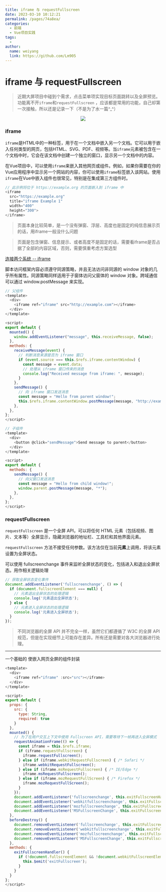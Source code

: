 ```yaml
---
title: iframe 与 requestFullscreen
date: 2023-03-10 10:12:21
permalink: /pages/74a8ea/
categories:
  - 前端
  - Vue项目实践
tags:
  - 
author: 
  name: weiyang
  link: https://github.com/Lm905
---
```

# iframe 与 requestFullscreen
> 近期大屏项目中碰到个需求，点击菜单项实现目标页面跳转以及全屏预览。功能离不开`iframe`和`requestFullscreen` ，应该都是常用的功能，自己却第一次接触，所以还是记录一下（不是为了水一篇^\_^）

<p style="text-align: center"><img src="https://weiyang-905.oss-cn-beijing.aliyuncs.com/picture/67786060_p0.png"/></p>
<!-- more -->

### iframe
`iframe`是HTML中的一种标签，用于在一个文档中嵌入另一个文档。它可以用于嵌入任何类型的网页，包括HTML、SVG、PDF、视频等。当`iframe`元素被包含在一个文档中时，它会在该文档中创建一个独立的窗口，显示另一个文档中的内容。

在Vue项目中，可以使用`iframe`来嵌入其他网页或组件。例如，如果你需要在你的Vue应用程序中显示另一个网站的内容，你可以使用`iframe`标签嵌入该网站。使用`iframe`在Vue中嵌入组件也很常见，特别是在集成第三方组件时。

```javascript
// 此示例将位于 https://example.org 的页面嵌入到 iframe 中
<iframe
  src="https://example.org"
  title="iframe Example 1"
  width="400"
  height="300">
</iframe>
```
> 页面本身比较简单，是一个没有弹窗、浮层、高度也是固定的纯信息展示页的话，用iframe一般没什么问题

> 页面是包含弹窗、信息提示、或者高度不是固定的话，需要看iframe是否占据了全部的内容区域，否则，需要慎重考虑方案选型

[连接两个系统  -- iframe](https://juejin.cn/post/7185070739064619068#heading-13)

脚本访问框架内容必须遵守同源策略，并且无法访问非同源的 window 对象的几乎所有属性。同源策略同样适用于子窗体访问父窗体的 window 对象。跨域通信可以通过 window.postMessage 来实现。

```javascript
// 父组件
<template>
  <div>
    <iframe ref="iframe" src="http://example.com"></iframe>
  </div>
</template>

<script>
export default {
  mounted() {
    window.addEventListener("message", this.receiveMessage, false);
  },
  methods: {
    receiveMessage(event) {
      // 判断消息来源是否为 iframe 窗口
      if (event.source === this.$refs.iframe.contentWindow) {
        const message = event.data;
        // 处理从 iframe 窗口传来的消息
        console.log("Received message from iframe: ", message);
      }
    },
    sendMessage() {
      // 向 iframe 窗口发送消息
      const message = "Hello from parent window!";
      this.$refs.iframe.contentWindow.postMessage(message, "http://example.com");
    },
  },
};
</script>

// 子组件
<template>
  <div>
    <button @click="sendMessage">Send message to parent</button>
  </div>
</template>

<script>
export default {
  methods: {
    sendMessage() {
      // 向父窗口发送消息
      const message = "Hello from child window!";
      window.parent.postMessage(message, "*");
    },
  },
};
</script>
```
### requestFullscreen
`requestFullscreen` 是一个全屏 API，可以将任何 HTML 元素（包括视频、图片、文本等）全屏显示，隐藏浏览器的地址栏、工具栏和其他界面元素。

`requestFullscreen` 方法不接受任何参数。该方法仅在当前**元素**上调用，将该元素设置为全屏状态。

可以使用 fullscreenchange 事件来监听全屏状态的变化，包括进入和退出全屏状态。用作相关逻辑处理

```javascript
// 获取全屏状态变化事件
document.addEventListener('fullscreenchange', () => {
  if (document.fullscreenElement === null) {
    // 元素退出全屏状态的处理逻辑
    console.log('元素退出全屏状态');
  } else {
    // 元素进入全屏状态的处理逻辑
    console.log('元素进入全屏状态');
  }
});
```
> 不同浏览器的全屏 API 并不完全一样，虽然它们都遵循了 W3C 的全屏 API 规范，但是在实现细节上可能存在差异。所有还是需要对各大浏览器进行处理。

---
一个基础的 使嵌入网页全屏的组件封装

```javascript
<template>
  <div>
    <iframe ref="iframe" :src="src"></iframe>
  </div>
</template>

<script>
export default {
  props: {
    src: {
      type: String,
      required: true
    }
  },
  mounted() {
    // 为了在用户交互上下文中使用 Fullscreen API，需要等待下一帧再进入全屏模式
    requestAnimationFrame(() => {
      const iframe = this.$refs.iframe;
      if (iframe.requestFullscreen) {
        iframe.requestFullscreen();
      } else if (iframe.webkitRequestFullscreen) { /* Safari */
        iframe.webkitRequestFullscreen();
      } else if (iframe.msRequestFullscreen) { /* IE/Edge */
        iframe.msRequestFullscreen();
      } else if (iframe.mozRequestFullScreen) { /* Firefox */
        iframe.mozRequestFullScreen();
      }
    });
    document.addEventListener('fullscreenchange', this.exitFullscreenHandler);
    document.addEventListener('webkitfullscreenchange', this.exitFullscreenHandler); /* Safari */
    document.addEventListener('mozfullscreenchange', this.exitFullscreenHandler); /* Firefox */
    document.addEventListener('MSFullscreenChange', this.exitFullscreenHandler); /* IE/Edge */
  },
  beforeDestroy() {
    document.removeEventListener('fullscreenchange', this.exitFullscreenHandler);
    document.removeEventListener('webkitfullscreenchange', this.exitFullscreenHandler);
    document.removeEventListener('mozfullscreenchange', this.exitFullscreenHandler);
    document.removeEventListener('MSFullscreenChange', this.exitFullscreenHandler);
  },
  methods: {
    exitFullscreenHandler() {
      if (!document.fullscreenElement && !document.webkitFullscreenElement && !document.msFullscreenElement && !document.mozFullScreenElement) {
        this.$emit('exitFullscreen');
      }
    }
  }
};
</script>
```


